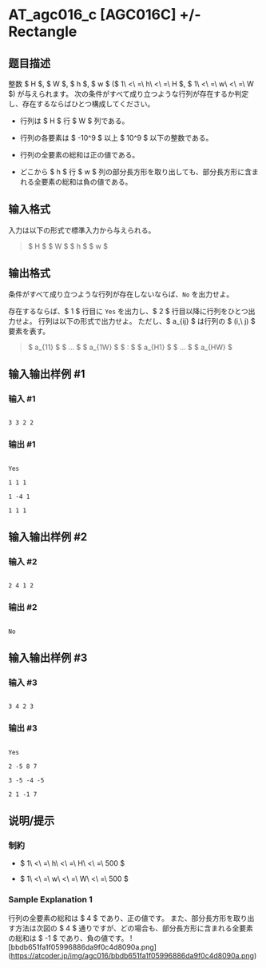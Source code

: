 # AT_agc016_c [AGC016C] +/- Rectangle

## 题目描述

[problemUrl]: https://atcoder.jp/contests/agc016/tasks/agc016_c

整数 $ H $, $ W $, $ h $, $ w $ ($ 1\ <\ =\ h\ <\ =\ H $, $ 1\ <\ =\ w\ <\ =\ W $) が与えられます。 次の条件がすべて成り立つような行列が存在するか判定し、存在するならばひとつ構成してください。

- 行列は $ H $ 行 $ W $ 列である。
- 行列の各要素は $ -10^9 $ 以上 $ 10^9 $ 以下の整数である。
- 行列の全要素の総和は正の値である。
- どこから $ h $ 行 $ w $ 列の部分長方形を取り出しても、部分長方形に含まれる全要素の総和は負の値である。

## 输入格式

入力は以下の形式で標準入力から与えられる。

> $ H $ $ W $ $ h $ $ w $

## 输出格式

条件がすべて成り立つような行列が存在しないならば、`No` を出力せよ。

存在するならば、$ 1 $ 行目に `Yes` を出力し、$ 2 $ 行目以降に行列をひとつ出力せよ。 行列は以下の形式で出力せよ。 ただし、$ a_{ij} $ は行列の $ (i,\ j) $ 要素を表す。

> $ a_{11} $ $ ... $ $ a_{1W} $ $ : $ $ a_{H1} $ $ ... $ $ a_{HW} $

## 输入输出样例 #1

### 输入 #1

```
3 3 2 2
```

### 输出 #1

```
Yes
1 1 1
1 -4 1
1 1 1
```

## 输入输出样例 #2

### 输入 #2

```
2 4 1 2
```

### 输出 #2

```
No
```

## 输入输出样例 #3

### 输入 #3

```
3 4 2 3
```

### 输出 #3

```
Yes
2 -5 8 7
3 -5 -4 -5
2 1 -1 7
```

## 说明/提示

### 制約

- $ 1\ <\ =\ h\ <\ =\ H\ <\ =\ 500 $
- $ 1\ <\ =\ w\ <\ =\ W\ <\ =\ 500 $

### Sample Explanation 1

行列の全要素の総和は $ 4 $ であり、正の値です。 また、部分長方形を取り出す方法は次図の $ 4 $ 通りですが、どの場合も、部分長方形に含まれる全要素の総和は $ -1 $ であり、負の値です。 !\[bbdb651fa1f05996886da9f0c4d8090a.png\](https://atcoder.jp/img/agc016/bbdb651fa1f05996886da9f0c4d8090a.png)